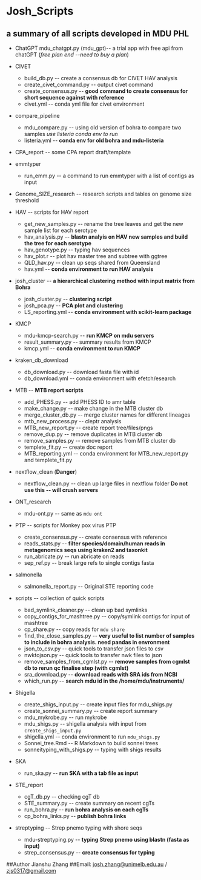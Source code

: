 # Josh_Scripts

## a summary of all scripts developed in MDU PHL

- ChatGPT
  mdu_chatgpt.py (mdu_gpt)-- a trial app with free api from chatGPT (*free plan end --need to buy a plan*)

- CIVET
  - build_db.py -- create a consensus db for CIVET HAV analysis
  - create_civet_command.py -- output civet command
  - create_consensus.py -- **good command to create consensus for short sequence against with reference**
  - civet.yml -- conda yml file for civet environment

- compare_pipeline
  - mdu_compare.py -- using old version of bohra to compare two samples *use listeria conda env to run*
  - listeria.yml -- **conda env for old bohra and mdu-listeria**

- CPA_report -- some CPA report draft/template

- emmtyper
  - run_emm.py -- a command to run emmtyper with a list of contigs as input

- Genome_SIZE_research -- research scripts and tables on genome size threshold

- HAV -- scripts for HAV report
  - get_new_samples.py -- rename the tree leaves and get the new sample list for each serotype
  - hav_analysis.py -- **blastn analyis on HAV new samples and build the tree for each serotype**
  - hav_genotype.py -- typing hav sequences
  - hav_plot.r -- plot hav master tree and subtree with ggtree
  - QLD_hav.py -- clean up seqs shared from Queensland
  - hav.yml -- **conda environment to run HAV analysis**

- josh_cluster -- **a hierarchical clustering method with input matrix from Bohra**
  - josh_cluster.py -- **clustering script**
  - josh_pca.py -- **PCA plot and clustering**
  - LS_reporting.yml -- **conda environment with scikit-learn package**

- KMCP
  - mdu-kmcp-search.py -- **run KMCP on mdu servers**
  - result_summary.py -- summary results from KMCP
  - kmcp.yml -- **conda environment to run KMCP**

- kraken_db_download
  - db_download.py -- download fasta file with id
  - db_download.yml -- conda environment with efetch/esearch

- MTB -- **MTB report scripts**
  - add_PHESS.py -- add PHESS ID to amr table
  - make_change.py -- make change in the MTB cluster db
  - merge_cluster_db.py -- merge cluster names for different lineages
  - mtb_new_process.py -- cleptr analysis
  - MTB_new_report.py -- create report tree/files/pngs
  - remove_dup.py -- remove duplicates in MTB cluster db
  - remove_samples.py -- remove samples from MTB cluster db
  - templete_fit.py -- create doc report
  - MTB_reporting.yml -- conda environment for MTB_new_report.py and templete_fit.py

- nextflow_clean (**Danger**)
  - nextflow_clean.py -- clean up large files in nextflow folder **Do not use this -- will crush servers**

- ONT_research
  - mdu-ont.py -- same as `mdu ont`

- PTP -- scripts for Monkey pox virus PTP
  - create_consensus.py -- create consensus with reference
  - reads_stats.py -- **filter species/domain/human reads in metagenomics seqs using kraken2 and taxonkit**
  - run_abricate.py -- run abricate on reads
  - sep_ref.py -- break large refs to single contigs fasta

- salmonella
  - salmonella_report.py -- Original STE reporting code

- scripts -- collection of quick scripts
  - bad_symlink_cleaner.py -- clean up bad symlinks
  - copy_contigs_for_mashtree.py -- copy/symlink contigs for input of mashtree
  - cp_share.py -- copy reads for `mdu share`
  - find_the_close_samples.py -- **very useful to list number of samples to include in bohra analysis. need pandas in envronment**
  - json_to_csv.py -- quick tools to transfer json files to csv
  - nwktojson.py -- quick tools to transfer nwk files to json
  - remove_samples_from_cgmlst.py -- **remove samples from cgmlst db to rerun qc finalise step (with cgmlst)**
  - sra_download.py -- **download reads with SRA ids from NCBI**
  - which_run.py -- **search mdu id in the /home/mdu/instruments/**

- Shigella
  - create_shigs_input.py -- create input files for mdu_shigs.py
  - create_sonnei_summary.py -- create report summary
  - mdu_mykrobe.py -- run mykrobe
  - mdu_shigs.py -- shigella analysis with input from `create_shigs_input.py`
  - shigella.yml -- conda environment to run `mdu_shigs.py`
  - Sonnei_tree.Rmd -- R Markdown to build sonnei trees
  - sonneityping_with_shigs.py -- typing with shigs results

- SKA
  - run_ska.py -- **run SKA with a tab file as input**

- STE_report
  - cgT_db.py -- checking cgT db
  - STE_summary.py -- create summary on recent cgTs
  - run_bohra.py -- **run bohra analysis on each cgTs**
  - cp_bohra_links.py -- **publish bohra links**

- streptyping -- Strep pnemo typing with shore seqs
  - mdu-streptyping.py -- **typing Strep pnemo using blastn (fasta as input)**
  - strep_consensus.py -- **create consensus for typing**


##Author Jianshu Zhang
##Email: josh.zhang@unimelb.edu.au / zjs0317@gmail.com 
